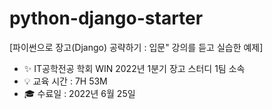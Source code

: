 # python-django-starter

[파이썬으로 장고(Django) 공략하기 : 입문" 강의를 듣고 실습한 예제]

- ✨ IT공학전공 학회 WIN 2022년 1분기 장고 스터디 1팀 소속
- 💡 교육 시간 : 7H 53M
- 🎓 수료일 : 2022년 6월 25일
